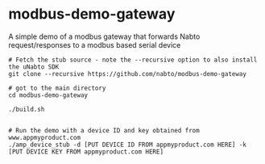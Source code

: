 # modbus-demo-gateway
A simple demo of a modbus gateway that forwards Nabto request/responses to a modbus based serial device

```
# Fetch the stub source - note the --recursive option to also install the uNabto SDK
git clone --recursive https://github.com/nabto/modbus-demo-gateway

# got to the main directory
cd modbus-demo-gateway

./build.sh


# Run the demo with a device ID and key obtained from www.appmyproduct.com 
./amp_device_stub -d [PUT DEVICE ID FROM appmyproduct.com HERE] -k [PUT DEVICE KEY FROM appmyproduct.com HERE]
```


